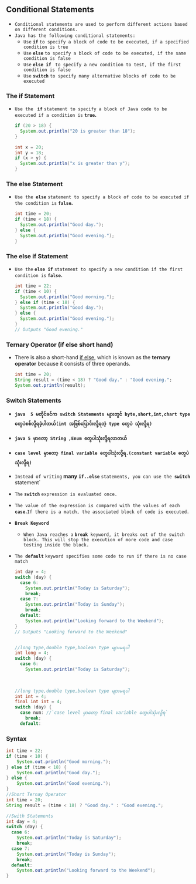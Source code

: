 ## Conditional Statements 

- `Conditional statements are used to perform different actions based on different conditions.`
- `Java has the following conditional statements:`
  - `Use` **`if`** `to specify a block of code to be executed, if a specified condition is true`
  - `Use` **`else`** `to specify a block of code to be executed, if the same condition is false`
  - `Use` **`else if`** ` to specify a new condition to test, if the first condition is false`
  - `Use` **`switch`** `to specify many alternative blocks of code to be executed`



### The if Statement

- `Use the ` **`if`** `statement to specify a block of Java code to be executed if a condition is` **`true`.**

  ```java
  if (20 > 18) {
    System.out.println("20 is greater than 18");
  }
  
  int x = 20;
  int y = 18;
  if (x > y) {
    System.out.println("x is greater than y");
  }
  ```



### The else Statement

- `Use the `**`else`** `statement to specify a block of code to be executed if the condition is` **`false`.**

  ```java
  int time = 20;
  if (time < 18) {
    System.out.println("Good day.");
  } else {
    System.out.println("Good evening.");
  }
  ```

  

### The else if Statement

- `Use the` **`else if`** `statement to specify a new condition if the first condition is` **`false`.**

  ```java
  int time = 22;
  if (time < 10) {
    System.out.println("Good morning.");
  } else if (time < 18) {
    System.out.println("Good day.");
  } else {
    System.out.println("Good evening.");
  }
  // Outputs "Good evening."
  ```



### Ternary Operator (if else short hand)

- There is also a short-hand [if else](https://www.w3schools.com/java/java_conditions.asp), which is known as the **ternary operator** because it consists of three operands.

  ```java
  int time = 20;
  String result = (time < 18) ? "Good day." : "Good evening.";
  System.out.println(result);
  ```





### Switch Statements

- **`java  5 မတိုင်ခင်က switch Statements များတွင် byte,short,int,chart type တွေပဲစစ်လို့ရခဲ့ပါတယ်(int အဖြစ်ပြောင်းလို့ရတဲ့ type တွေပဲ သုံးလို့ရ)`**

- **`java 5 မှာတော့ String ,Enum တွေပါသုံးလို့ရလာတယ်`**

- **`case level မှာတော့ final variable တွေပါသုံးလို့ရ.(constant variable တွေပဲသုံးလို့ရ)`**

- `Instead of writing` **many**  **`if..else`** `statements, you can use the `**`switch`**` `statement`

- `The` **`switch`** `expression is evaluated once.`

- `The value of the expression is compared with the values of each` **`case`.**`If there is a match, the associated block of code is executed.`

- **`Break Keyword`**

  - `When Java reaches a` **`break`**` keyword, it breaks out of the switch block. This will stop the execution of more code and case testing inside the block.`

- `The `**`default`** `keyword specifies some code to run if there is no case match`

  ```java
  int day = 4;
  switch (day) {
    case 6:
      System.out.println("Today is Saturday");
      break;
    case 7:
      System.out.println("Today is Sunday");
      break;
    default:
      System.out.println("Looking forward to the Weekend");
  }
  // Outputs "Looking forward to the Weekend"
  
  
  //long type,double type,boolean type များမရပါ
  int long = 4;
  switch (day) {
    case 6:
      System.out.println("Today is Saturday");
          
          
  
  //long type,double type,boolean type များမရပါ
  int int = 4;
  final int int = 4;
  switch (day) {
    case num: //`case level မှာတော့ final variable တွေပါသုံးလို့ရ`
      break;
    default:
  
  ```
  
  
  
  
  
  

### Syntax

```java
int time = 22;
if (time < 10) {
    System.out.println("Good morning.");
} else if (time < 18) {
    System.out.println("Good day.");
} else {
    System.out.println("Good evening.");
}
//Short Ternay Operator
int time = 20;
String result = (time < 18) ? "Good day." : "Good evening.";

//Swith Statements
int day = 4;
switch (day) {
  case 6:
    System.out.println("Today is Saturday");
    break;
  case 7:
    System.out.println("Today is Sunday");
    break;
  default:
    System.out.println("Looking forward to the Weekend");
}
```



